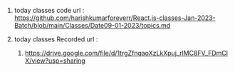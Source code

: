 1. today classes code url : https://github.com/harishkumarforeverr/React.js-classes-Jan-2023-Batch/blob/main/Classes/Date09-01-2023/topics.md

2. today classes Recorded url :
   1. https://drive.google.com/file/d/1trgZfnqaoXzLkXpuj_rlMC8FV_FDmClX/view?usp=sharing
